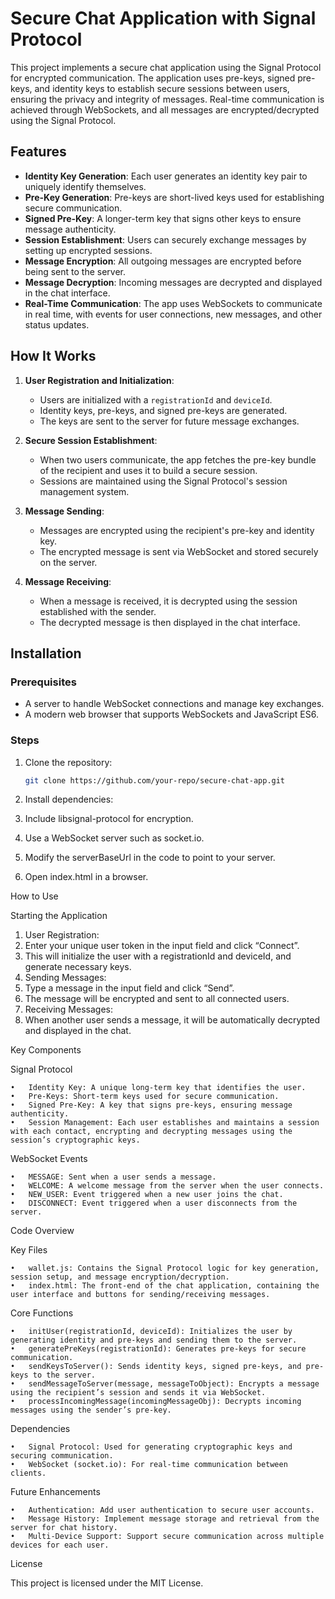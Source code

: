 # Secure Chat Application with Signal Protocol

This project implements a secure chat application using the Signal Protocol for encrypted communication. The application uses pre-keys, signed pre-keys, and identity keys to establish secure sessions between users, ensuring the privacy and integrity of messages. Real-time communication is achieved through WebSockets, and all messages are encrypted/decrypted using the Signal Protocol.

## Features

- **Identity Key Generation**: Each user generates an identity key pair to uniquely identify themselves.
- **Pre-Key Generation**: Pre-keys are short-lived keys used for establishing secure communication.
- **Signed Pre-Key**: A longer-term key that signs other keys to ensure message authenticity.
- **Session Establishment**: Users can securely exchange messages by setting up encrypted sessions.
- **Message Encryption**: All outgoing messages are encrypted before being sent to the server.
- **Message Decryption**: Incoming messages are decrypted and displayed in the chat interface.
- **Real-Time Communication**: The app uses WebSockets to communicate in real time, with events for user connections, new messages, and other status updates.

## How It Works

1. **User Registration and Initialization**:
    - Users are initialized with a `registrationId` and `deviceId`.
    - Identity keys, pre-keys, and signed pre-keys are generated.
    - The keys are sent to the server for future message exchanges.

2. **Secure Session Establishment**:
    - When two users communicate, the app fetches the pre-key bundle of the recipient and uses it to build a secure session.
    - Sessions are maintained using the Signal Protocol's session management system.

3. **Message Sending**:
    - Messages are encrypted using the recipient's pre-key and identity key.
    - The encrypted message is sent via WebSocket and stored securely on the server.

4. **Message Receiving**:
    - When a message is received, it is decrypted using the session established with the sender.
    - The decrypted message is then displayed in the chat interface.

## Installation

### Prerequisites

- A server to handle WebSocket connections and manage key exchanges.
- A modern web browser that supports WebSockets and JavaScript ES6.

### Steps

1. Clone the repository:

   ```bash
   git clone https://github.com/your-repo/secure-chat-app.git
2.	Install dependencies:
3. Include libsignal-protocol for encryption. 
4. Use a WebSocket server such as socket.io. 
5. Modify the serverBaseUrl in the code to point to your server. 
6. Open index.html in a browser.

How to Use

Starting the Application

1.	User Registration:
2. Enter your unique user token in the input field and click “Connect”.
3. This will initialize the user with a registrationId and deviceId, and generate necessary keys.
4. Sending Messages:
5. Type a message in the input field and click “Send”.
6. The message will be encrypted and sent to all connected users.
7. Receiving Messages:	
8. When another user sends a message, it will be automatically decrypted and displayed in the chat.

Key Components

Signal Protocol

	•	Identity Key: A unique long-term key that identifies the user.
	•	Pre-Keys: Short-term keys used for secure communication.
	•	Signed Pre-Key: A key that signs pre-keys, ensuring message authenticity.
	•	Session Management: Each user establishes and maintains a session with each contact, encrypting and decrypting messages using the session’s cryptographic keys.

WebSocket Events

	•	MESSAGE: Sent when a user sends a message.
	•	WELCOME: A welcome message from the server when the user connects.
	•	NEW_USER: Event triggered when a new user joins the chat.
	•	DISCONNECT: Event triggered when a user disconnects from the server.

Code Overview

Key Files

	•	wallet.js: Contains the Signal Protocol logic for key generation, session setup, and message encryption/decryption.
	•	index.html: The front-end of the chat application, containing the user interface and buttons for sending/receiving messages.

Core Functions

	•	initUser(registrationId, deviceId): Initializes the user by generating identity and pre-keys and sending them to the server.
	•	generatePreKeys(registrationId): Generates pre-keys for secure communication.
	•	sendKeysToServer(): Sends identity keys, signed pre-keys, and pre-keys to the server.
	•	sendMessageToServer(message, messageToObject): Encrypts a message using the recipient’s session and sends it via WebSocket.
	•	processIncomingMessage(incomingMessageObj): Decrypts incoming messages using the sender’s pre-key.

Dependencies

	•	Signal Protocol: Used for generating cryptographic keys and securing communication.
	•	WebSocket (socket.io): For real-time communication between clients.

Future Enhancements

	•	Authentication: Add user authentication to secure user accounts.
	•	Message History: Implement message storage and retrieval from the server for chat history.
	•	Multi-Device Support: Support secure communication across multiple devices for each user.

License

This project is licensed under the MIT License.